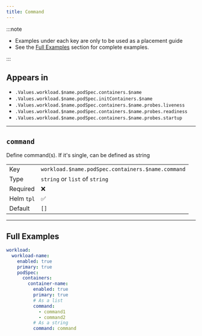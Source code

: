 ```yaml
---
title: Command
---
```


:::note

- Examples under each key are only to be used as a placement guide
- See the [Full Examples](/general/common/container/command#full-examples) section for complete examples.

:::

## Appears in

- `.Values.workload.$name.podSpec.containers.$name`
- `.Values.workload.$name.podSpec.initContainers.$name`
- `.Values.workload.$name.podSpec.containers.$name.probes.liveness`
- `.Values.workload.$name.podSpec.containers.$name.probes.readiness`
- `.Values.workload.$name.podSpec.containers.$name.probes.startup`

---

## `command`

Define command(s). If it's single, can be defined as string

|            |                                                   |
| ---------- | ------------------------------------------------- |
| Key        | `workload.$name.podSpec.containers.$name.command` |
| Type       | `string` or `list` of `string`                    |
| Required   | ❌                                                |
| Helm `tpl` | ✅                                                |
| Default    | `[]`                                              |

---

## Full Examples

```yaml
workload:
  workload-name:
    enabled: true
    primary: true
    podSpec:
      containers:
        container-name:
          enabled: true
          primary: true
          # As a list
          command:
            - command1
            - command2
          # As a string
          command: command
```
